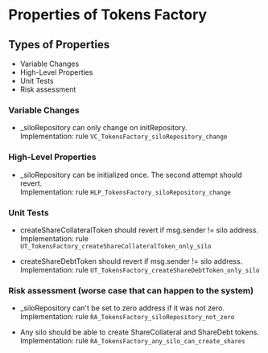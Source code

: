 # Properties of Tokens Factory

## Types of Properties

- Variable Changes
- High-Level Properties
- Unit Tests
- Risk assessment

### Variable Changes

- _siloRepository can only change on initRepository.\
  Implementation: rule `VC_TokensFactory_siloRepository_change`

### High-Level Properties

- _siloRepository can be initialized once. The second attempt should revert.\
  Implementation: rule `HLP_TokensFactory_siloRepository_change`

### Unit Tests

- createShareCollateralToken should revert if msg.sender != silo address.\
  Implementation: rule `UT_TokensFactory_createShareCollateralToken_only_silo`

- createShareDebtToken should revert if msg.sender != silo address.\
  Implementation: rule `UT_TokensFactory_createShareDebtToken_only_silo`

### Risk assessment (worse case that can happen to the system)

- _siloRepository can't be set to zero address if it was not zero.\
  Implementation: rule `RA_TokensFactory_siloRepository_not_zero`

- Any silo should be able to create ShareCollateral and ShareDebt tokens.\
  Implementation: rule `RA_TokensFactory_any_silo_can_create_shares`
